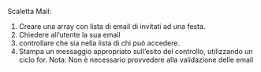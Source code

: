 <!-- Ciao ragazzi,
Esercizio di oggi: Email e dati
nome repo: js-mail-dadi
Mail
Crea una lista di email di invitati ad una festa. Chiedi all’utente la sua email, controlla che sia nella lista di chi può accedere, stampa un messaggio appropriato sull’esito del controllo, utilizzando un ciclo for. Non è consentito usare nessun metodo proprio degli array (come includes, per esempio). Si può fare? Certo che si basta ragionare un po’. Nota: Non è necessario provvedere alla validazione delle email
Gioco dei dadi
Generare un numero random da 1 a 6, sia per il giocatore sia per il computer. Stabilire il vincitore, in base a chi fa il punteggio più alto.
Prima di partire a scrivere codice poniamoci qualche domanda: Che ci sia un array da qualche parte? Se dobbiamo confrontare qualcosa che "cosa" ci serve?
Consigli del giorno:
scriviamo sempre prima dei commenti in italiano per capire cosa vogliamo fare
javascript non fa nulla da solo, dobbiamo dirgli noi cosa vogliamo fare
si ma noi cosa vogliamo fare?
torniamo a scrivere in italiano
proviamo ad immaginare le operazioni che vogliamo far svolgere al nostro programma così come lo faremmo "a mano" -->

Scaletta Mail:

1. Creare una array con lista di email di invitati ad una festa.
2. Chiedere all’utente la sua email
3. controllare che sia nella lista di chi può accedere.
4. Stampa un messaggio appropriato sull’esito del controllo, utilizzando un ciclo for. 
Nota: Non è necessario provvedere alla validazione delle email